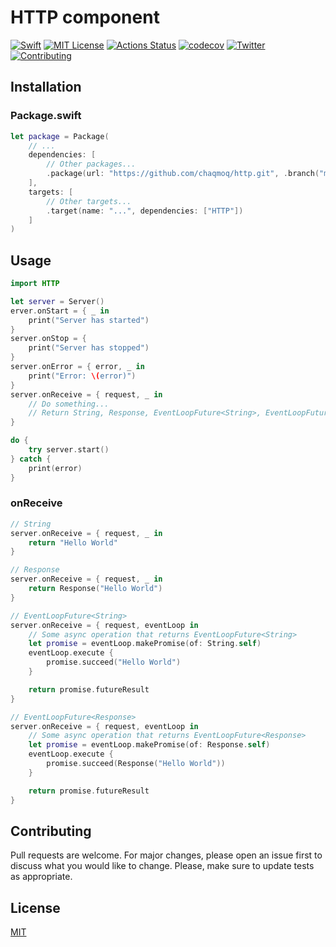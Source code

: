 # HTTP component
[![Swift](https://img.shields.io/badge/swift-5.1-brightgreen.svg)](https://swift.org/download/#releases) [![MIT License](https://img.shields.io/badge/license-MIT-brightgreen.svg)](https://github.com/chaqmoq/http/blob/master/LICENSE/) [![Actions Status](https://github.com/chaqmoq/http/workflows/development/badge.svg)](https://github.com/chaqmoq/http/actions) [![codecov](https://codecov.io/gh/chaqmoq/http/branch/master/graph/badge.svg)](https://codecov.io/gh/chaqmoq/http) [![Twitter](https://img.shields.io/badge/twitter-chaqmoqdev-brightgreen.svg)](https://twitter.com/chaqmoqdev) [![Contributing](https://img.shields.io/badge/contributing-guide-brightgreen.svg)](https://github.com/chaqmoq/http/blob/master/CONTRIBUTING.md)

## Installation

### Package.swift
```swift
let package = Package(
    // ...
    dependencies: [
        // Other packages...
        .package(url: "https://github.com/chaqmoq/http.git", .branch("master"))
    ],
    targets: [
        // Other targets...
        .target(name: "...", dependencies: ["HTTP"])
    ]
)
```

## Usage

```swift
import HTTP

let server = Server()
erver.onStart = { _ in
    print("Server has started")
}
server.onStop = {
    print("Server has stopped")
}
server.onError = { error, _ in
    print("Error: \(error)")
}
server.onReceive = { request, _ in
    // Do something...
    // Return String, Response, EventLoopFuture<String>, EventLoopFuture<Response>, etc
}

do {
    try server.start()
} catch {
    print(error)
}
```

### onReceive
```swift
// String
server.onReceive = { request, _ in
    return "Hello World"
}

// Response
server.onReceive = { request, _ in
    return Response("Hello World")
}

// EventLoopFuture<String>
server.onReceive = { request, eventLoop in
    // Some async operation that returns EventLoopFuture<String>
    let promise = eventLoop.makePromise(of: String.self)
    eventLoop.execute {
        promise.succeed("Hello World")
    }

    return promise.futureResult
}

// EventLoopFuture<Response>
server.onReceive = { request, eventLoop in
    // Some async operation that returns EventLoopFuture<Response>
    let promise = eventLoop.makePromise(of: Response.self)
    eventLoop.execute {
        promise.succeed(Response("Hello World"))
    }

    return promise.futureResult
}
```

## Contributing
Pull requests are welcome. For major changes, please open an issue first to discuss what you would like to change. Please, make sure to update tests as appropriate.

## License
[MIT](https://github.com/chaqmoq/http/blob/master/LICENSE)
